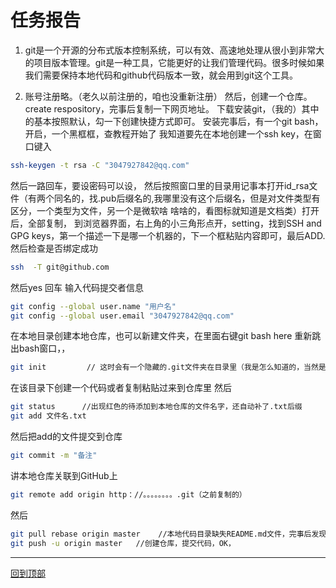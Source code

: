 任务报告
===
1.    git是一个开源的分布式版本控制系统，可以有效、高速地处理从很小到非常大的项目版本管理。git是一种工具，它能更好的让我们管理代码。很多时候如果我们需要保持本地代码和github代码版本一致，就会用到git这个工具。

2. 账号注册略。（老久以前注册的，咱也没重新注册）
然后，创建一个仓库。create respository，完事后复制一下网页地址。
下载安装git，（我的）其中的基本按照默认，勾一下创建快捷方式即可。
安装完事后，有一个git bash，开启，一个黑框框，查教程开始了
   我知道要先在本地创建一个ssh key，在窗口键入 
```bash
ssh-keygen -t rsa -C "3047927842@qq.com" 
```
 然后一路回车，要设密码可以设，
 然后按照窗口里的目录用记事本打开id_rsa文件（有两个同名的，找.pub后缀名的,我哪里没有这个后缀名，但是对文件类型有区分，一个类型为文件，另一个是微软啥  啥啥的，看图标就知道是文档类）打开后，全部复制，
 到浏览器界面，右上角的小三角形点开，setting，找到SSH and GPG keys，第一个描述一下是哪一个机器的，下一个框粘贴内容即可，最后ADD.
 然后检查是否绑定成功
 ```bash
 ssh  -T git@github.com
 ```
然后yes 回车
输入代码提交者信息
```bash
git config --global user.name "用户名" 
git config --global user.email "3047927842@qq.com"
```

在本地目录创建本地仓库，也可以新建文件夹，在里面右键git bash here
重新跳出bash窗口，，
```bash
git init         // 这时会有一个隐藏的.git文件夹在目录里（我是怎么知道的，当然是教程啦，以及我自己调了隐藏）
```
在该目录下创建一个代码或者复制粘贴过来到仓库里
然后 
```bash
git status      //出现红色的待添加到本地仓库的文件名字，还自动补了.txt后缀
git add 文件名.txt
```
然后把add的文件提交到仓库
```bash
git commit -m "备注"
```

讲本地仓库关联到GitHub上
```bash
git remote add origin http：//。。。。。。。。.git（之前复制的）
```
然后
```bash
git pull rebase origin master    //本地代码目录缺失README.md文件，完事后发现本地目录里有README.md了，
git push -u origin master   //创建仓库，提交代码，OK，
```

---------- 
[回到顶部](#readme)


